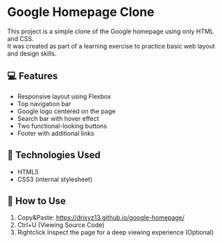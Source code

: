 # Google Homepage Clone

This project is a simple clone of the Google homepage using only HTML and CSS.  
It was created as part of a learning exercise to practice basic web layout and design skills.

## 💻 Features

- Responsive layout using Flexbox
- Top navigation bar
- Google logo centered on the page
- Search bar with hover effect
- Two functional-looking buttons
- Footer with additional links

## 🚀 Technologies Used

- HTML5
- CSS3 (internal stylesheet)

## 📂 How to Use

1. Copy&Paste: https://drixyz13.github.io/google-homepage/
2. Ctrl+U (Viewing Source Code)
3. Rightclick Inspect the page for a deep viewing experience (Optional)
